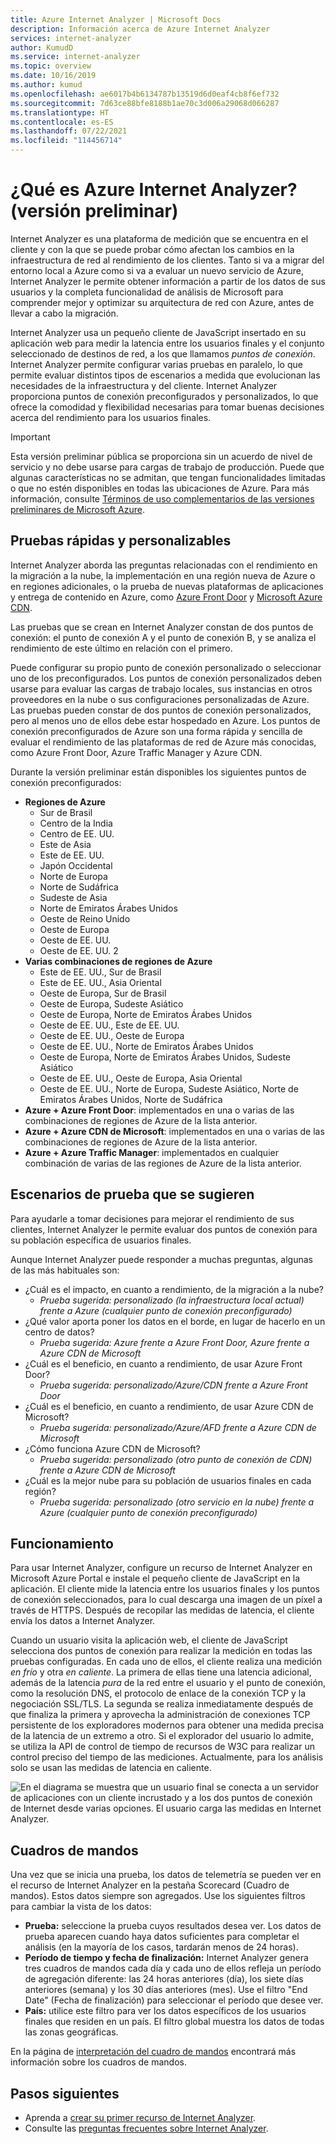```yaml
---
title: Azure Internet Analyzer | Microsoft Docs
description: Información acerca de Azure Internet Analyzer
services: internet-analyzer
author: KumudD
ms.service: internet-analyzer
ms.topic: overview
ms.date: 10/16/2019
ms.author: kumud
ms.openlocfilehash: ae6017b4b6134787b13519d6d0eaf4cb8f6ef732
ms.sourcegitcommit: 7d63ce88bfe8188b1ae70c3d006a29068d066287
ms.translationtype: HT
ms.contentlocale: es-ES
ms.lasthandoff: 07/22/2021
ms.locfileid: "114456714"
---
```

# <a name="what-is-internet-analyzer-preview"></a>¿Qué es Azure Internet Analyzer? (versión preliminar)

Internet Analyzer es una plataforma de medición que se encuentra en el cliente y con la que se puede probar cómo afectan los cambios en la infraestructura de red al rendimiento de los clientes. Tanto si va a migrar del entorno local a Azure como si va a evaluar un nuevo servicio de Azure, Internet Analyzer le permite obtener información a partir de los datos de sus usuarios y la completa funcionalidad de análisis de Microsoft para comprender mejor y optimizar su arquitectura de red con Azure, antes de llevar a cabo la migración.

Internet Analyzer usa un pequeño cliente de JavaScript insertado en su aplicación web para medir la latencia entre los usuarios finales y el conjunto seleccionado de destinos de red, a los que llamamos _puntos de conexión_. Internet Analyzer permite configurar varias pruebas en paralelo, lo que permite evaluar distintos tipos de escenarios a medida que evolucionan las necesidades de la infraestructura y del cliente. Internet Analyzer proporciona puntos de conexión preconfigurados y personalizados, lo que ofrece la comodidad y flexibilidad necesarias para tomar buenas decisiones acerca del rendimiento para los usuarios finales. 


> [!IMPORTANT]
> Esta versión preliminar pública se proporciona sin un acuerdo de nivel de servicio y no debe usarse para cargas de trabajo de producción. Puede que algunas características no se admitan, que tengan funcionalidades limitadas o que no estén disponibles en todas las ubicaciones de Azure. Para más información, consulte [Términos de uso complementarios de las versiones preliminares de Microsoft Azure](https://azure.microsoft.com/support/legal/preview-supplemental-terms/).
>

## <a name="quick--customizable-tests"></a>Pruebas rápidas y personalizables

Internet Analyzer aborda las preguntas relacionadas con el rendimiento en la migración a la nube, la implementación en una región nueva de Azure o en regiones adicionales, o la prueba de nuevas plataformas de aplicaciones y entrega de contenido en Azure, como [Azure Front Door](https://azure.microsoft.com/services/frontdoor/) y [Microsoft Azure CDN](https://azure.microsoft.com/services/cdn/). 

Las pruebas que se crean en Internet Analyzer constan de dos puntos de conexión: el punto de conexión A y el punto de conexión B, y se analiza el rendimiento de este último en relación con el primero. 

Puede configurar su propio punto de conexión personalizado o seleccionar uno de los preconfigurados. Los puntos de conexión personalizados deben usarse para evaluar las cargas de trabajo locales, sus instancias en otros proveedores en la nube o sus configuraciones personalizadas de Azure. Las pruebas pueden constar de dos puntos de conexión personalizados, pero al menos uno de ellos debe estar hospedado en Azure. Los puntos de conexión preconfigurados de Azure son una forma rápida y sencilla de evaluar el rendimiento de las plataformas de red de Azure más conocidas, como Azure Front Door, Azure Traffic Manager y Azure CDN. 

Durante la versión preliminar están disponibles los siguientes puntos de conexión preconfigurados: 

* **Regiones de Azure**
    * Sur de Brasil
    * Centro de la India
    * Centro de EE. UU.
    * Este de Asia
    * Este de EE. UU.
    * Japón Occidental
    * Norte de Europa
    * Norte de Sudáfrica
    * Sudeste de Asia 
    * Norte de Emiratos Árabes Unidos
    * Oeste de Reino Unido  
    * Oeste de Europa
    * Oeste de EE. UU. 
    * Oeste de EE. UU. 2
* **Varias combinaciones de regiones de Azure** 
    * Este de EE. UU., Sur de Brasil 
    * Este de EE. UU., Asia Oriental 
    * Oeste de Europa, Sur de Brasil
    * Oeste de Europa, Sudeste Asiático
    * Oeste de Europa, Norte de Emiratos Árabes Unidos
    * Oeste de EE. UU., Este de EE. UU. 
    * Oeste de EE. UU., Oeste de Europa
    * Oeste de EE. UU., Norte de Emiratos Árabes Unidos
    * Oeste de Europa, Norte de Emiratos Árabes Unidos, Sudeste Asiático
    * Oeste de EE. UU., Oeste de Europa, Asia Oriental
    * Oeste de EE. UU., Norte de Europa, Sudeste Asiático, Norte de Emiratos Árabes Unidos, Norte de Sudáfrica 
* **Azure + Azure Front Door**: implementados en una o varias de las combinaciones de regiones de Azure de la lista anterior.
* **Azure + Azure CDN de Microsoft**: implementados en una o varias de las combinaciones de regiones de Azure de la lista anterior.
* **Azure + Azure Traffic Manager**: implementados en cualquier combinación de varias de las regiones de Azure de la lista anterior.

## <a name="suggested-test-scenarios"></a>Escenarios de prueba que se sugieren 

Para ayudarle a tomar decisiones para mejorar el rendimiento de sus clientes, Internet Analyzer le permite evaluar dos puntos de conexión para su población específica de usuarios finales. 

Aunque Internet Analyzer puede responder a muchas preguntas, algunas de las más habituales son: 
* ¿Cuál es el impacto, en cuanto a rendimiento, de la migración a la nube? 
    * *Prueba sugerida: personalizado (la infraestructura local actual) frente a Azure (cualquier punto de conexión preconfigurado)*
* ¿Qué valor aporta poner los datos en el borde, en lugar de hacerlo en un centro de datos? 
    *  *Prueba sugerida: Azure frente a Azure Front Door, Azure frente a Azure CDN de Microsoft*
* ¿Cuál es el beneficio, en cuanto a rendimiento, de usar Azure Front Door?
    *  *Prueba sugerida: personalizado/Azure/CDN frente a Azure Front Door*
* ¿Cuál es el beneficio, en cuanto a rendimiento, de usar Azure CDN de Microsoft? 
    *  *Prueba sugerida: personalizado/Azure/AFD frente a Azure CDN de Microsoft*
* ¿Cómo funciona Azure CDN de Microsoft? 
    *  *Prueba sugerida: personalizado (otro punto de conexión de CDN) frente a Azure CDN de Microsoft*
* ¿Cuál es la mejor nube para su población de usuarios finales en cada región? 
    *  *Prueba sugerida: personalizado (otro servicio en la nube) frente a Azure (cualquier punto de conexión preconfigurado)*

## <a name="how-it-works"></a>Funcionamiento

Para usar Internet Analyzer, configure un recurso de Internet Analyzer en Microsoft Azure Portal e instale el pequeño cliente de JavaScript en la aplicación. El cliente mide la latencia entre los usuarios finales y los puntos de conexión seleccionados, para lo cual descarga una imagen de un píxel a través de HTTPS. Después de recopilar las medidas de latencia, el cliente envía los datos a Internet Analyzer.

Cuando un usuario visita la aplicación web, el cliente de JavaScript selecciona dos puntos de conexión para realizar la medición en todas las pruebas configuradas. En cada uno de ellos, el cliente realiza una medición _en frío_ y otra _en caliente_. La primera de ellas tiene una latencia adicional, además de la latencia _pura_ de la red entre el usuario y el punto de conexión, como la resolución DNS, el protocolo de enlace de la conexión TCP y la negociación SSL/TLS. La segunda se realiza inmediatamente después de que finaliza la primera y aprovecha la administración de conexiones TCP persistente de los exploradores modernos para obtener una medida precisa de la latencia de un extremo a otro. Si el explorador del usuario lo admite, se utiliza la API de control de tiempo de recursos de W3C para realizar un control preciso del tiempo de las mediciones. Actualmente, para los análisis solo se usan las medidas de latencia en caliente.

![En el diagrama se muestra que un usuario final se conecta a un servidor de aplicaciones con un cliente incrustado y a los dos puntos de conexión de Internet desde varias opciones. El usuario carga las medidas en Internet Analyzer.](./media/ia-overview/architecture.png)


## <a name="scorecards"></a>Cuadros de mandos 

Una vez que se inicia una prueba, los datos de telemetría se pueden ver en el recurso de Internet Analyzer en la pestaña Scorecard (Cuadro de mandos). Estos datos siempre son agregados. Use los siguientes filtros para cambiar la vista de los datos: 

* **Prueba:** seleccione la prueba cuyos resultados desea ver. Los datos de prueba aparecen cuando haya datos suficientes para completar el análisis (en la mayoría de los casos, tardarán menos de 24 horas). 
* **Período de tiempo y fecha de finalización:** Internet Analyzer genera tres cuadros de mandos cada día y cada uno de ellos refleja un período de agregación diferente: las 24 horas anteriores (día), los siete días anteriores (semana) y los 30 días anteriores (mes). Use el filtro "End Date" (Fecha de finalización) para seleccionar el período que desee ver. 
* **País:** utilice este filtro para ver los datos específicos de los usuarios finales que residen en un país. El filtro global muestra los datos de todas las zonas geográficas.  

En la página de [interpretación del cuadro de mandos](internet-analyzer-scorecard.md) encontrará más información sobre los cuadros de mandos. 


## <a name="next-steps"></a>Pasos siguientes

* Aprenda a [crear su primer recurso de Internet Analyzer](internet-analyzer-create-test-portal.md).
* Consulte las [preguntas frecuentes sobre Internet Analyzer](internet-analyzer-faq.md). 
